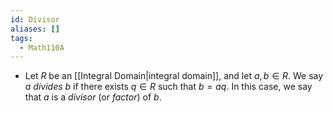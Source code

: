 ```yaml
---
id: Divisor
aliases: []
tags:
  - Math110A
---
```


- Let $R$ be an [[Integral Domain|integral domain]], and let $a, b\in R$. We say
  $a$ _divides_ $b$ if there exists $q\in R$ such that $b = aq$. In this case,
  we say that $a$ is a _divisor_ (or _factor_) of $b$.
